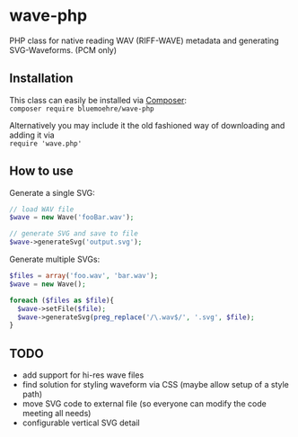 wave-php
========

PHP class for native reading WAV (RIFF-WAVE) metadata and generating SVG-Waveforms. (PCM only)

Installation
------------

This class can easily be installed via [Composer](https://getcomposer.org):  
`composer require bluemoehre/wave-php`

Alternatively you may include it the old fashioned way of downloading and adding it via  
`require 'wave.php'`

How to use
----------

Generate a single SVG:

  ```php
  // load WAV file
  $wave = new Wave('fooBar.wav');
  
  // generate SVG and save to file
  $wave->generateSvg('output.svg');
  
  ```
  
Generate multiple SVGs:

  ```php
  $files = array('foo.wav', 'bar.wav');
  $wave = new Wave();
  
  foreach ($files as $file){
    $wave->setFile($file);
    $wave->generateSvg(preg_replace('/\.wav$/', '.svg', $file);
  }
  
  ```
  
TODO
--------
- add support for hi-res wave files
- find solution for styling waveform via CSS (maybe allow setup of a style path)
- move SVG code to external file (so everyone can modify the code meeting all needs)
- configurable vertical SVG detail
